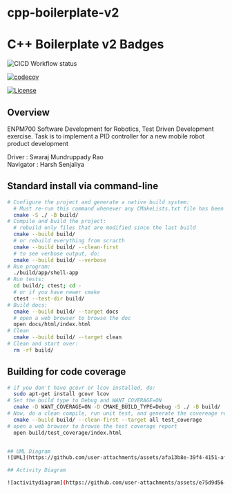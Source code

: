 # cpp-boilerplate-v2

# C++ Boilerplate v2 Badges
![CICD Workflow status](https://github.com/SwarajMundruppadyRao/ENPM700-TDD-Group2/actions/workflows/run-unit-test-and-upload-codecov.yml/badge.svg) 


[![codecov](https://codecov.io/gh/SwarajMundruppadyRao/ENPM700-TDD-Group2/graph/badge.svg?token=bwMBuaCiUs)](https://codecov.io/gh/SwarajMundruppadyRao/ENPM700-TDD-Group2)

[![License](https://img.shields.io/badge/license-MIT-blue.svg)](LICENSE)


## Overview

ENPM700 Software Development for Robotics, Test Driven Development exercise. Task is to implement a PID controller for a new mobile robot product development

Driver : Swaraj Mundruppady Rao </br>
Navigator : Harsh Senjaliya 


## Standard install via command-line
```bash
# Configure the project and generate a native build system:
  # Must re-run this command whenever any CMakeLists.txt file has been changed.
  cmake -S ./ -B build/
# Compile and build the project:
  # rebuild only files that are modified since the last build
  cmake --build build/
  # or rebuild everything from scracth
  cmake --build build/ --clean-first
  # to see verbose output, do:
  cmake --build build/ --verbose
# Run program:
  ./build/app/shell-app
# Run tests:
  cd build/; ctest; cd -
  # or if you have newer cmake
  ctest --test-dir build/
# Build docs:
  cmake --build build/ --target docs
  # open a web browser to browse the doc
  open docs/html/index.html
# Clean
  cmake --build build/ --target clean
# Clean and start over:
  rm -rf build/
```

## Building for code coverage

```bash
# if you don't have gcovr or lcov installed, do:
  sudo apt-get install gcovr lcov
# Set the build type to Debug and WANT_COVERAGE=ON
  cmake -D WANT_COVERAGE=ON -D CMAKE_BUILD_TYPE=Debug -S ./ -B build/
# Now, do a clean compile, run unit test, and generate the covereage report
  cmake --build build/ --clean-first --target all test_coverage
# open a web browser to browse the test coverage report
  open build/test_coverage/index.html


## UML Diagram
![UML](https://github.com/user-attachments/assets/afa13b8e-39f4-4151-af9f-686e42f85da0)

## Activity Diagram

![activitydiagram](https://github.com/user-attachments/assets/e75d9d56-d9cc-4c88-872b-9f5a049c72ea)




